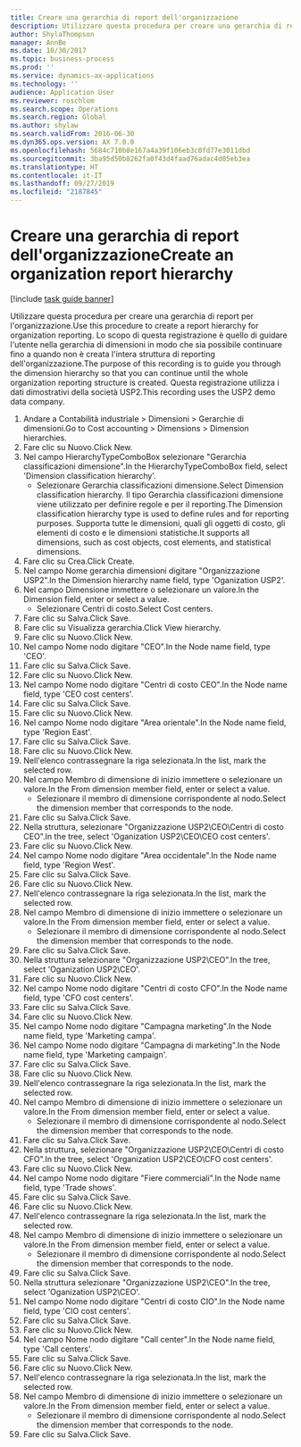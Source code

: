 ```yaml
---
title: Creare una gerarchia di report dell'organizzazione
description: Utilizzare questa procedura per creare una gerarchia di report per l'organizzazione.
author: ShylaThompson
manager: AnnBe
ms.date: 10/30/2017
ms.topic: business-process
ms.prod: ''
ms.service: dynamics-ax-applications
ms.technology: ''
audience: Application User
ms.reviewer: roschlom
ms.search.scope: Operations
ms.search.region: Global
ms.author: shylaw
ms.search.validFrom: 2016-06-30
ms.dyn365.ops.version: AX 7.0.0
ms.openlocfilehash: 5684c710b8e167a4a39f106eb3c0fd77e3011dbd
ms.sourcegitcommit: 3ba95d50b8262fa0f43d4faad76adac4d05eb3ea
ms.translationtype: HT
ms.contentlocale: it-IT
ms.lasthandoff: 09/27/2019
ms.locfileid: "2187845"
---
```

# <a name="create-an-organization-report-hierarchy"></a><span data-ttu-id="7446b-103">Creare una gerarchia di report dell'organizzazione</span><span class="sxs-lookup"><span data-stu-id="7446b-103">Create an organization report hierarchy</span></span>

[!include [task guide banner](../../includes/task-guide-banner.md)]

<span data-ttu-id="7446b-104">Utilizzare questa procedura per creare una gerarchia di report per l'organizzazione.</span><span class="sxs-lookup"><span data-stu-id="7446b-104">Use this procedure to create a report hierarchy for organization reporting.</span></span> <span data-ttu-id="7446b-105">Lo scopo di questa registrazione è quello di guidare l'utente nella gerarchia di dimensioni in modo che sia possibile continuare fino a quando non è creata l'intera struttura di reporting dell'organizzazione.</span><span class="sxs-lookup"><span data-stu-id="7446b-105">The purpose of this recording is to guide you through the dimension hierarchy so that you can continue until the whole organization reporting structure is created.</span></span> <span data-ttu-id="7446b-106">Questa registrazione utilizza i dati dimostrativi della società USP2.</span><span class="sxs-lookup"><span data-stu-id="7446b-106">This recording uses the USP2 demo data company.</span></span>

1. <span data-ttu-id="7446b-107">Andare a Contabilità industriale > Dimensioni > Gerarchie di dimensioni.</span><span class="sxs-lookup"><span data-stu-id="7446b-107">Go to Cost accounting > Dimensions > Dimension hierarchies.</span></span>
2. <span data-ttu-id="7446b-108">Fare clic su Nuovo.</span><span class="sxs-lookup"><span data-stu-id="7446b-108">Click New.</span></span>
3. <span data-ttu-id="7446b-109">Nel campo HierarchyTypeComboBox selezionare "Gerarchia classificazioni dimensione".</span><span class="sxs-lookup"><span data-stu-id="7446b-109">In the HierarchyTypeComboBox field, select 'Dimension classification hierarchy'.</span></span>
    * <span data-ttu-id="7446b-110">Selezionare Gerarchia classificazioni dimensione.</span><span class="sxs-lookup"><span data-stu-id="7446b-110">Select Dimension classification hierarchy.</span></span> <span data-ttu-id="7446b-111">Il tipo Gerarchia classificazioni dimensione viene utilizzato per definire regole e per il reporting.</span><span class="sxs-lookup"><span data-stu-id="7446b-111">The Dimension classification hierarchy type is used to define rules and for reporting purposes.</span></span> <span data-ttu-id="7446b-112">Supporta tutte le dimensioni, quali gli oggetti di costo, gli elementi di costo e le dimensioni statistiche.</span><span class="sxs-lookup"><span data-stu-id="7446b-112">It supports all dimensions, such as cost objects, cost elements, and statistical dimensions.</span></span>  
4. <span data-ttu-id="7446b-113">Fare clic su Crea.</span><span class="sxs-lookup"><span data-stu-id="7446b-113">Click Create.</span></span>
5. <span data-ttu-id="7446b-114">Nel campo Nome gerarchia dimensioni digitare "Organizzazione USP2".</span><span class="sxs-lookup"><span data-stu-id="7446b-114">In the Dimension hierarchy name field, type 'Oganization USP2'.</span></span>
6. <span data-ttu-id="7446b-115">Nel campo Dimensione immettere o selezionare un valore.</span><span class="sxs-lookup"><span data-stu-id="7446b-115">In the Dimension field, enter or select a value.</span></span>
    * <span data-ttu-id="7446b-116">Selezionare Centri di costo.</span><span class="sxs-lookup"><span data-stu-id="7446b-116">Select Cost centers.</span></span>  
7. <span data-ttu-id="7446b-117">Fare clic su Salva.</span><span class="sxs-lookup"><span data-stu-id="7446b-117">Click Save.</span></span>
8. <span data-ttu-id="7446b-118">Fare clic su Visualizza gerarchia.</span><span class="sxs-lookup"><span data-stu-id="7446b-118">Click View hierarchy.</span></span>
9. <span data-ttu-id="7446b-119">Fare clic su Nuovo.</span><span class="sxs-lookup"><span data-stu-id="7446b-119">Click New.</span></span>
10. <span data-ttu-id="7446b-120">Nel campo Nome nodo digitare "CEO".</span><span class="sxs-lookup"><span data-stu-id="7446b-120">In the Node name field, type 'CEO'.</span></span>
11. <span data-ttu-id="7446b-121">Fare clic su Salva.</span><span class="sxs-lookup"><span data-stu-id="7446b-121">Click Save.</span></span>
12. <span data-ttu-id="7446b-122">Fare clic su Nuovo.</span><span class="sxs-lookup"><span data-stu-id="7446b-122">Click New.</span></span>
13. <span data-ttu-id="7446b-123">Nel campo Nome nodo digitare "Centri di costo CEO".</span><span class="sxs-lookup"><span data-stu-id="7446b-123">In the Node name field, type 'CEO cost centers'.</span></span>
14. <span data-ttu-id="7446b-124">Fare clic su Salva.</span><span class="sxs-lookup"><span data-stu-id="7446b-124">Click Save.</span></span>
15. <span data-ttu-id="7446b-125">Fare clic su Nuovo.</span><span class="sxs-lookup"><span data-stu-id="7446b-125">Click New.</span></span>
16. <span data-ttu-id="7446b-126">Nel campo Nome nodo digitare "Area orientale".</span><span class="sxs-lookup"><span data-stu-id="7446b-126">In the Node name field, type 'Region East'.</span></span>
17. <span data-ttu-id="7446b-127">Fare clic su Salva.</span><span class="sxs-lookup"><span data-stu-id="7446b-127">Click Save.</span></span>
18. <span data-ttu-id="7446b-128">Fare clic su Nuovo.</span><span class="sxs-lookup"><span data-stu-id="7446b-128">Click New.</span></span>
19. <span data-ttu-id="7446b-129">Nell'elenco contrassegnare la riga selezionata.</span><span class="sxs-lookup"><span data-stu-id="7446b-129">In the list, mark the selected row.</span></span>
20. <span data-ttu-id="7446b-130">Nel campo Membro di dimensione di inizio immettere o selezionare un valore.</span><span class="sxs-lookup"><span data-stu-id="7446b-130">In the From dimension member field, enter or select a value.</span></span>
    * <span data-ttu-id="7446b-131">Selezionare il membro di dimensione corrispondente al nodo.</span><span class="sxs-lookup"><span data-stu-id="7446b-131">Select the dimension member that corresponds to the node.</span></span>  
21. <span data-ttu-id="7446b-132">Fare clic su Salva.</span><span class="sxs-lookup"><span data-stu-id="7446b-132">Click Save.</span></span>
22. <span data-ttu-id="7446b-133">Nella struttura, selezionare "Organizzazione USP2\CEO\Centri di costo CEO".</span><span class="sxs-lookup"><span data-stu-id="7446b-133">In the tree, select 'Oganization USP2\CEO\CEO cost centers'.</span></span>
23. <span data-ttu-id="7446b-134">Fare clic su Nuovo.</span><span class="sxs-lookup"><span data-stu-id="7446b-134">Click New.</span></span>
24. <span data-ttu-id="7446b-135">Nel campo Nome nodo digitare "Area occidentale".</span><span class="sxs-lookup"><span data-stu-id="7446b-135">In the Node name field, type 'Region West'.</span></span>
25. <span data-ttu-id="7446b-136">Fare clic su Salva.</span><span class="sxs-lookup"><span data-stu-id="7446b-136">Click Save.</span></span>
26. <span data-ttu-id="7446b-137">Fare clic su Nuovo.</span><span class="sxs-lookup"><span data-stu-id="7446b-137">Click New.</span></span>
27. <span data-ttu-id="7446b-138">Nell'elenco contrassegnare la riga selezionata.</span><span class="sxs-lookup"><span data-stu-id="7446b-138">In the list, mark the selected row.</span></span>
28. <span data-ttu-id="7446b-139">Nel campo Membro di dimensione di inizio immettere o selezionare un valore.</span><span class="sxs-lookup"><span data-stu-id="7446b-139">In the From dimension member field, enter or select a value.</span></span>
    * <span data-ttu-id="7446b-140">Selezionare il membro di dimensione corrispondente al nodo.</span><span class="sxs-lookup"><span data-stu-id="7446b-140">Select the dimension member that corresponds to the node.</span></span>  
29. <span data-ttu-id="7446b-141">Fare clic su Salva.</span><span class="sxs-lookup"><span data-stu-id="7446b-141">Click Save.</span></span>
30. <span data-ttu-id="7446b-142">Nella struttura selezionare "Organizzazione USP2\CEO".</span><span class="sxs-lookup"><span data-stu-id="7446b-142">In the tree, select 'Oganization USP2\CEO'.</span></span>
31. <span data-ttu-id="7446b-143">Fare clic su Nuovo.</span><span class="sxs-lookup"><span data-stu-id="7446b-143">Click New.</span></span>
32. <span data-ttu-id="7446b-144">Nel campo Nome nodo digitare "Centri di costo CFO".</span><span class="sxs-lookup"><span data-stu-id="7446b-144">In the Node name field, type 'CFO cost centers'.</span></span>
33. <span data-ttu-id="7446b-145">Fare clic su Salva.</span><span class="sxs-lookup"><span data-stu-id="7446b-145">Click Save.</span></span>
34. <span data-ttu-id="7446b-146">Fare clic su Nuovo.</span><span class="sxs-lookup"><span data-stu-id="7446b-146">Click New.</span></span>
35. <span data-ttu-id="7446b-147">Nel campo Nome nodo digitare "Campagna marketing".</span><span class="sxs-lookup"><span data-stu-id="7446b-147">In the Node name field, type 'Marketing campa'.</span></span>
36. <span data-ttu-id="7446b-148">Nel campo Nome nodo digitare "Campagna di marketing".</span><span class="sxs-lookup"><span data-stu-id="7446b-148">In the Node name field, type 'Marketing campaign'.</span></span>
37. <span data-ttu-id="7446b-149">Fare clic su Salva.</span><span class="sxs-lookup"><span data-stu-id="7446b-149">Click Save.</span></span>
38. <span data-ttu-id="7446b-150">Fare clic su Nuovo.</span><span class="sxs-lookup"><span data-stu-id="7446b-150">Click New.</span></span>
39. <span data-ttu-id="7446b-151">Nell'elenco contrassegnare la riga selezionata.</span><span class="sxs-lookup"><span data-stu-id="7446b-151">In the list, mark the selected row.</span></span>
40. <span data-ttu-id="7446b-152">Nel campo Membro di dimensione di inizio immettere o selezionare un valore.</span><span class="sxs-lookup"><span data-stu-id="7446b-152">In the From dimension member field, enter or select a value.</span></span>
    * <span data-ttu-id="7446b-153">Selezionare il membro di dimensione corrispondente al nodo.</span><span class="sxs-lookup"><span data-stu-id="7446b-153">Select the dimension member that corresponds to the node.</span></span>  
41. <span data-ttu-id="7446b-154">Fare clic su Salva.</span><span class="sxs-lookup"><span data-stu-id="7446b-154">Click Save.</span></span>
42. <span data-ttu-id="7446b-155">Nella struttura, selezionare "Organizzazione USP2\CEO\Centri di costo CFO".</span><span class="sxs-lookup"><span data-stu-id="7446b-155">In the tree, select 'Organization USP2\CEO\CFO cost centers'.</span></span>
43. <span data-ttu-id="7446b-156">Fare clic su Nuovo.</span><span class="sxs-lookup"><span data-stu-id="7446b-156">Click New.</span></span>
44. <span data-ttu-id="7446b-157">Nel campo Nome nodo digitare "Fiere commerciali".</span><span class="sxs-lookup"><span data-stu-id="7446b-157">In the Node name field, type 'Trade shows'.</span></span>
45. <span data-ttu-id="7446b-158">Fare clic su Salva.</span><span class="sxs-lookup"><span data-stu-id="7446b-158">Click Save.</span></span>
46. <span data-ttu-id="7446b-159">Fare clic su Nuovo.</span><span class="sxs-lookup"><span data-stu-id="7446b-159">Click New.</span></span>
47. <span data-ttu-id="7446b-160">Nell'elenco contrassegnare la riga selezionata.</span><span class="sxs-lookup"><span data-stu-id="7446b-160">In the list, mark the selected row.</span></span>
48. <span data-ttu-id="7446b-161">Nel campo Membro di dimensione di inizio immettere o selezionare un valore.</span><span class="sxs-lookup"><span data-stu-id="7446b-161">In the From dimension member field, enter or select a value.</span></span>
    * <span data-ttu-id="7446b-162">Selezionare il membro di dimensione corrispondente al nodo.</span><span class="sxs-lookup"><span data-stu-id="7446b-162">Select the dimension member that corresponds to the node.</span></span>  
49. <span data-ttu-id="7446b-163">Fare clic su Salva.</span><span class="sxs-lookup"><span data-stu-id="7446b-163">Click Save.</span></span>
50. <span data-ttu-id="7446b-164">Nella struttura selezionare "Organizzazione USP2\CEO".</span><span class="sxs-lookup"><span data-stu-id="7446b-164">In the tree, select 'Oganization USP2\CEO'.</span></span>
51. <span data-ttu-id="7446b-165">Nel campo Nome nodo digitare "Centri di costo CIO".</span><span class="sxs-lookup"><span data-stu-id="7446b-165">In the Node name field, type 'CIO cost centers'.</span></span>
52. <span data-ttu-id="7446b-166">Fare clic su Salva.</span><span class="sxs-lookup"><span data-stu-id="7446b-166">Click Save.</span></span>
53. <span data-ttu-id="7446b-167">Fare clic su Nuovo.</span><span class="sxs-lookup"><span data-stu-id="7446b-167">Click New.</span></span>
54. <span data-ttu-id="7446b-168">Nel campo Nome nodo digitare "Call center".</span><span class="sxs-lookup"><span data-stu-id="7446b-168">In the Node name field, type 'Call centers'.</span></span>
55. <span data-ttu-id="7446b-169">Fare clic su Salva.</span><span class="sxs-lookup"><span data-stu-id="7446b-169">Click Save.</span></span>
56. <span data-ttu-id="7446b-170">Fare clic su Nuovo.</span><span class="sxs-lookup"><span data-stu-id="7446b-170">Click New.</span></span>
57. <span data-ttu-id="7446b-171">Nell'elenco contrassegnare la riga selezionata.</span><span class="sxs-lookup"><span data-stu-id="7446b-171">In the list, mark the selected row.</span></span>
58. <span data-ttu-id="7446b-172">Nel campo Membro di dimensione di inizio immettere o selezionare un valore.</span><span class="sxs-lookup"><span data-stu-id="7446b-172">In the From dimension member field, enter or select a value.</span></span>
    * <span data-ttu-id="7446b-173">Selezionare il membro di dimensione corrispondente al nodo.</span><span class="sxs-lookup"><span data-stu-id="7446b-173">Select the dimension member that corresponds to the node.</span></span>  
59. <span data-ttu-id="7446b-174">Fare clic su Salva.</span><span class="sxs-lookup"><span data-stu-id="7446b-174">Click Save.</span></span>

